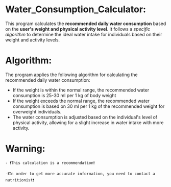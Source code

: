 # Water_Consumption_Calculator:

This program calculates the **recommended daily water consumption** based on the **user's weight and physical activity level**. 
It follows a *specific algorithm* to determine the ideal water intake for individuals based on their weight and activity levels.

# Algorithm:

The program applies the following algorithm for calculating the recommended daily water consumption:
    
- If the weight is within the normal range, the recommended water consumption is 25-30 ml per 1 kg of body weight
- If the weight exceeds the normal range, the recommended water consumption is based on 30 ml per 1 kg of the recommended weight for overweight individuals.
- The water consumption is adjusted based on the individual's level of physical activity, allowing for a slight increase in water intake with more activity.

# Warning:
    - ❗This calculation is a recommendation❗

    -❗In order to get more accurate information, you need to contact a nutritionist❗

